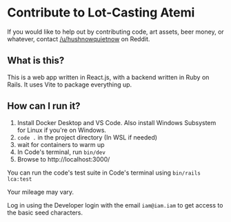# Contribute to Lot-Casting Atemi

If you would like to help out by contributing code, art assets, beer money, or
whatever, contact [/u/hushnowquietnow](https://reddit.com/u/hushnowquietnow) on
Reddit.

## What is this?

This is a web app written in React.js, with a backend written in Ruby on Rails. It uses Vite to package everything up.

## How can I run it?

1. Install Docker Desktop and VS Code. Also install Windows Subsystem for Linux if you're on Windows.
1. `code .` in the project directory (In WSL if needed)
1. wait for containers to warm up
1. In Code's terminal, run `bin/dev`
1. Browse to http://localhost:3000/

You can run the code's test suite in Code's terminal using `bin/rails lca:test`

Your mileage may vary.

Log in using the Developer login with the email `iam@iam.iam` to get access to the basic seed characters.

